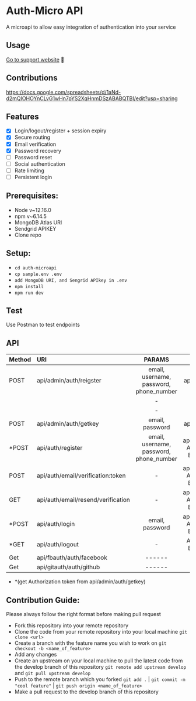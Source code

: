 # Auth-Micro API
A microapi to allow easy integration of authentication into your service

## Usage
[Go to support website](https://auth.microapi.dev) 🎈

## Contributions
https://docs.google.com/spreadsheets/d/1aNd-d2mQIOHOYnCLvG1wHn7pYS2XqHnmDSzABABQTBI/edit?usp=sharing

## Features
- [x] Login/logout/register + session expiry
- [x] Secure routing
- [x] Email verification
- [x] Password recovery
- [ ] Password reset
- [ ] Social authentication
- [ ] Rate limiting
- [ ] Persistent login

## Prerequisites:
- Node v~12.16.0
- npm v~6.14.5
- MongoDB Atlas URI
- Sendgrid APIKEY
- Clone repo

## Setup:
- `cd auth-microapi`
- `cp sample.env .env`
- `add MongoDB URI, and Sengrid APIkey in .env`
- `npm install`
- `npm run dev`

## Test
Use Postman to test endpoints

## API
| Method | URI                                      | PARAMS                                  | HEADERS                                       |
| :---   | :----                                    | :----:                                  | :----:                                        |
| POST   | api/admin/auth/reigster                  | email, username, password, phone_number | application/json                              |
|     |   |                   -                     |             -                                 |
|     |  |                   -                     |             -                                 |
| POST   | api/admin/auth/getkey                    | email, password                         | application/json                              |
| *POST  | api/auth/register                        | email, username, password, phone_number | application/json, Authorization: Bearer token |
| POST   | api/auth/email/verification:token        |               -                         | application/json, Authorization: Bearer token |
| GET    | api/auth/email/resend/verification       |                   -                     | application/json, Authorization: Bearer token |
| *POST  | api/auth/login                           | email, password                         | application/json, Authorization: Bearer token |
| *GET   | api/auth/logout                          |                -                        |             Authorization: Bearer token       |
| Get    | api/fbauth/auth/facebook                 |      ------                             |                                               |
| Get    | api/gitauth/auth/github                  |      ------                             |                                               |
* *(get Authorization token from api/admin/auth/getkey)
## Contribution Guide:
Please always follow the right format before making pull request

* Fork this repository into your remote repository
* Clone the code from your remote repository into your local machine `git clone <url>`
* Create a branch with the feature name you wish to work on `git checkout -b <name_of_feature>`
* Add any changes
* Create an upstream on your local machine to pull the latest code from the develop branch of this repository `git remote add upstream develop` and `git pull upstream develop`
* Push to the remote branch which you forked `git add .` | `git commit -m "cool feature"` | `git push origin <name_of_feature>`
* Make a pull request to the develop branch of this repository
